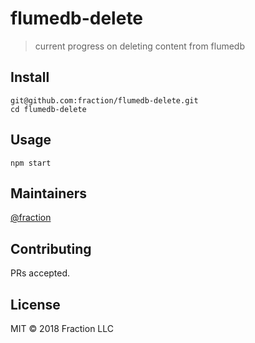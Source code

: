 # flumedb-delete

> current progress on deleting content from flumedb

## Install

```
git@github.com:fraction/flumedb-delete.git
cd flumedb-delete
```

## Usage

```
npm start
```

## Maintainers

[@fraction](https://github.com/fraction)

## Contributing

PRs accepted.

## License

MIT © 2018 Fraction LLC
